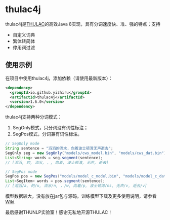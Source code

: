 # thulac4j

thulac4j是[THULAC](http://thulac.thunlp.org/)的高效Java 8实现，具有分词速度快、准、强的特点；支持

- 自定义词典
- 繁体转简体
- 停用词过滤


## 使用示例

在项目中使用thulac4j，添加依赖（请使用最新版本）：

```xml
<dependency>
  <groupId>io.github.yizhiru</groupId>
  <artifactId>thulac4j</artifactId>
  <version>1.6.0</version>
</dependency>
```

thulac4j支持两种分词模式：

1. SegOnly模式，只分词没有词性标注；
2. SegPos模式，分词兼有词性标注。


```java
// SegOnly mode
String sentence = "滔滔的流水，向着波士顿湾无声逝去";
SegOnly seg = new SegOnly("models/cws_model.bin", "models/cws_dat.bin");
List<String> words = seg.segment(sentence);
// [滔滔, 的, 流水, ，, 向着, 波士顿湾, 无声, 逝去]

// SegPos mode
SegPos pos = new SegPos("models/model_c_model.bin", "models/model_c_dat.bin");
List<SegItem> words = pos.segment(sentence);
// [滔滔/a, 的/u, 流水/n, ，/w, 向着/p, 波士顿湾/ns, 无声/v, 逝去/v]
```

模型数据较大，没有放在jar包与源码。训练模型下载及更多使用说明，请参看[Wiki](https://github.com/yizhiru/thulac4j/wiki).


最后感谢THUNLP实验室！感谢无私地开源THULAC！


